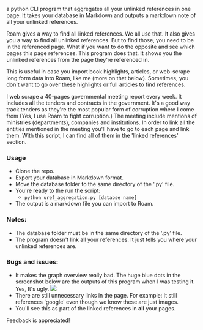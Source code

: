 a python CLI program that aggregates all your unlinked references in one page. It takes your database in Markdown and outputs a markdown note of all your unlinked references.

Roam gives a way to find all linked references. We all use that. It also gives you a way to find all unlinked references. But to find those, you need to be in the referenced page. What if you want to do the opposite and see which pages this page references. This program does that. It shows you the unlinked references from the page they're referenced in. 

This is useful in case you import book highlights,  articles, or web-scrape long form data into Roam, like me (more on that below). Sometimes, you don't want to go over these highlights or full articles to find references. 

I web scrape a 40-pages governmental meeting report every week. It includes all the tenders and contracts in the government. It's a good way track tenders as they're the most popular form of corruption where I come from (Yes, I use Roam to fight corruption.) The meeting include mentions of ministries (departments), companies and institutions. In order to link all the entities mentioned in the meeting you'll have to go to each page and link them. With this script, I can find all of them in the 'linked references' section.

### Usage
- Clone the repo. 
- Export your database in Markdown format.
- Move the database folder to the same directory of the '.py' file.
- You're ready to the run the script:
	-  `python uref_aggregation.py [databse name]`
- The output is a markdown file you can import to Roam.


### Notes:
- The database folder must be in the same directory of the '.py' file.
- The program doesn't link all your references. It just tells you where your unlinked references are.


### Bugs and issues:
- It makes the graph overview really bad. The huge blue dots in the screenshot below are the outputs of this program when I was testing it. Yes, It's ugly.
![](graph)
- There are still unnecessary links in the page. For example: It still references 'google' even though we know these are just images.
- You'll see this as part of the linked references in **all** your pages.


Feedback is appreciated!

